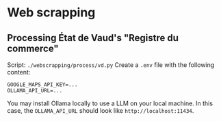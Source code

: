# Web scrapping


## Processing État de Vaud's "Registre du commerce"

Script: `./webscrapping/process/vd.py`
Create a `.env` file with the following content:
```
GOOGLE_MAPS_API_KEY=...
OLLAMA_API_URL=...
```

You may install Ollama locally to use a LLM on your local machine. In this case, the `OLLAMA_API_URL` should look like `http://localhost:11434`.

